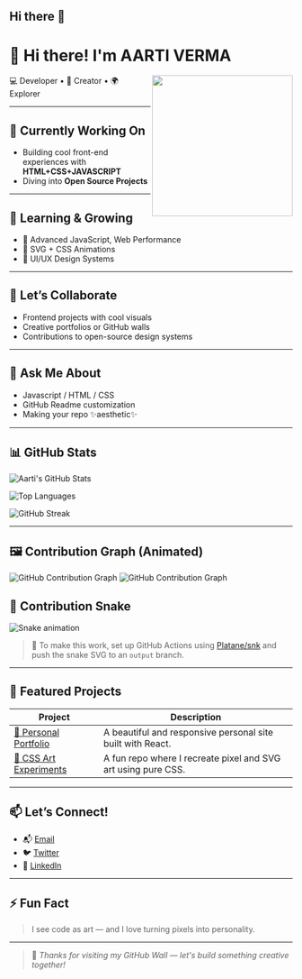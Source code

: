 ## Hi there 👋


# 👋 Hi there! I'm AARTI VERMA


<img align="right" src="https://media.giphy.com/media/LmNwrBhejkK9EFP504/giphy.gif" width="250"/>

💻 Developer • 🎨 Creator • 🌍 Explorer

---

## 🔭 Currently Working On

- Building cool front-end experiences with **HTML+CSS+JAVASCRIPT**
- Diving into **Open Source Projects**

---

## 🌱 Learning & Growing

- 🎯 Advanced JavaScript, Web Performance
- 🎨 SVG + CSS Animations
- 🧠 UI/UX Design Systems

---

## 👯 Let’s Collaborate

- Frontend projects with cool visuals
- Creative portfolios or GitHub walls
- Contributions to open-source design systems

---

## 💬 Ask Me About

- Javascript / HTML / CSS
- GitHub Readme customization
- Making your repo ✨aesthetic✨

---

## 📊 GitHub Stats

![Aarti's GitHub Stats](https://github-readme-stats.vercel.app/api?username=AartiVerma4&show_icons=true&theme=dracula&hide=contribs,prs)

![Top Languages](https://github-readme-stats.vercel.app/api/top-langs/?username=AartiVerma4&layout=compact&theme=dracula)

![GitHub Streak](https://streak-stats.demolab.com?user=AartiVerma4&theme=dracula&date_format=M%20j%5B%2C%20Y%5D)



---

## 🖼️ Contribution Graph (Animated)
![GitHub Contribution Graph](https://github-contributions.vercel.app/api?username=AartiVerma4)
![GitHub Contribution Graph](https://github-contributions.vercel.app/api?username=AartiVerma4&theme=github-dark&block=15&block-radius=5&animation=true)


## 🐍 Contribution Snake

      

![Snake animation](https://github.com/AartiVerma4/AartiVerma4/blob/output/github-contribution-grid-snake.svg)


> 📝 To make this work, set up GitHub Actions using [Platane/snk](https://github.com/Platane/snk) and push the snake SVG to an `output` branch.

---

## 🚀 Featured Projects

| Project | Description |
|--------|-------------|
| [💄 Personal Portfolio](https://github.com/AartiVerma4/portfolio) | A beautiful and responsive personal site built with React. |
| [🎨 CSS Art Experiments](https://github.com/AartiVerma4/css-art) | A fun repo where I recreate pixel and SVG art using pure CSS. |


---

## 📫 Let’s Connect!


- 📬 [Email](mailto:aartiverma1404@gmail.com)
- 🐦 [Twitter](https://x.com/aartiverma91571?s=11)
- 💼 [LinkedIn](https://www.linkedin.com/in/aarti-verma-627983267?utm_source=share&utm_campaign=share_via&utm_content=profile&utm_medium=ios_app)

---

## ⚡ Fun Fact

> I see code as art — and I love turning pixels into personality.

---

> 💖 *Thanks for visiting my GitHub Wall — let's build something creative together!*





<!--
**AartiVerma4/AartiVerma4** is a ✨ _special_ ✨ repository because its `README.md` (this file) appears on your GitHub profile.

Here are some ideas to get you started:

- 🔭 I’m currently working on ...
- 🌱 I’m currently learning ...
- 👯 I’m looking to collaborate on ...
- 🤔 I’m looking for help with ...
- 💬 Ask me about ...
- 📫 How to reach me: ...
- 😄 Pronouns: ...
- ⚡ Fun fact: ...
-->
